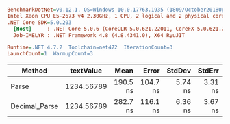 ``` ini

BenchmarkDotNet=v0.12.1, OS=Windows 10.0.17763.1935 (1809/October2018Update/Redstone5)
Intel Xeon CPU E5-2673 v4 2.30GHz, 1 CPU, 2 logical and 2 physical cores
.NET Core SDK=5.0.203
  [Host]     : .NET Core 5.0.6 (CoreCLR 5.0.621.22011, CoreFX 5.0.621.22011), X64 RyuJIT
  Job-IMELYR : .NET Framework 4.8 (4.8.4341.0), X64 RyuJIT

Runtime=.NET 4.7.2  Toolchain=net472  IterationCount=3  
LaunchCount=1  WarmupCount=3  

```
|        Method |  textValue |     Mean |    Error |  StdDev |  StdErr |      Min |      Max |   Median | Ratio | MannWhitney(5%) | RatioSD |
|-------------- |----------- |---------:|---------:|--------:|--------:|---------:|---------:|---------:|------:|---------------- |--------:|
|         Parse | 1234.56789 | 190.5 ns | 104.7 ns | 5.74 ns | 3.31 ns | 184.3 ns | 195.7 ns | 191.5 ns |  1.00 |            Base |    0.00 |
| Decimal_Parse | 1234.56789 | 282.7 ns | 116.1 ns | 6.36 ns | 3.67 ns | 275.3 ns | 286.8 ns | 285.9 ns |  1.49 |               ? |    0.07 |
